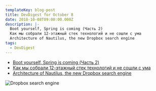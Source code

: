```yaml
---
templateKey: blog-post
title: DevDigest for October 8
date: 2018-10-08T09:00:00.000Z
description: |-
  Boot yourself, Spring is coming (Часть 2)
  Как мы собрали 12-этажный стек технологий и не сошли с ума
  Architecture of Nautilus, the new Dropbox search engine
tags:
  - DevDigest
---
```

* [Boot yourself, Spring is coming (Часть 2)](https://habr.com/company/jugru/blog/425333/)
* [Как мы собрали 12-этажный стек технологий и не сошли с ума](https://habr.com/company/appodeal/blog/425357/)
* [Architecture of Nautilus, the new Dropbox search engine](https://blogs.dropbox.com/tech/2018/09/architecture-of-nautilus-the-new-dropbox-search-engine/)

![Dropbox search engine](/img/nautilus-2x-wide2x.png)
